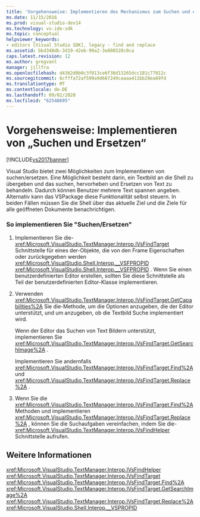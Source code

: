 ```yaml
---
title: 'Vorgehensweise: Implementieren des Mechanismus zum Suchen und ersetzen | Microsoft-Dokumentation'
ms.date: 11/15/2016
ms.prod: visual-studio-dev14
ms.technology: vs-ide-sdk
ms.topic: conceptual
helpviewer_keywords:
- editors [Visual Studio SDK], legacy - find and replace
ms.assetid: bbd348db-3d19-42eb-99a2-3e808528c0ca
caps.latest.revision: 12
ms.author: gregvanl
manager: jillfra
ms.openlocfilehash: d4362d0b0c3f013ce6f38d13265dcc181c77012c
ms.sourcegitcommit: 6cfffa72af599a9d667249caaaa411bb28ea69fd
ms.translationtype: MT
ms.contentlocale: de-DE
ms.lasthandoff: 09/02/2020
ms.locfileid: "62548695"
---
```

# <a name="how-to-implement-the-find-and-replace-mechanism"></a>Vorgehensweise: Implementieren von „Suchen und Ersetzen“
[!INCLUDE[vs2017banner](../includes/vs2017banner.md)]

Visual Studio bietet zwei Möglichkeiten zum Implementieren von suchen/ersetzen. Eine Möglichkeit besteht darin, ein Textbild an die Shell zu übergeben und das suchen, hervorheben und Ersetzen von Text zu behandeln. Dadurch können Benutzer mehrere Text spannen angeben. Alternativ kann das VSPackage diese Funktionalität selbst steuern. In beiden Fällen müssen Sie die Shell über das aktuelle Ziel und die Ziele für alle geöffneten Dokumente benachrichtigen.  
  
### <a name="to-implement-findreplace"></a>So implementieren Sie "Suchen/Ersetzen"  
  
1. Implementieren Sie die- <xref:Microsoft.VisualStudio.TextManager.Interop.IVsFindTarget> Schnittstelle für eines der-Objekte, die von den Frame Eigenschaften oder zurückgegeben werden <xref:Microsoft.VisualStudio.Shell.Interop.__VSFPROPID> <xref:Microsoft.VisualStudio.Shell.Interop.__VSFPROPID> . Wenn Sie einen benutzerdefinierten Editor erstellen, sollten Sie diese Schnittstelle als Teil der benutzerdefinierten Editor-Klasse implementieren.  
  
2. Verwenden <xref:Microsoft.VisualStudio.TextManager.Interop.IVsFindTarget.GetCapabilities%2A> Sie die-Methode, um die Optionen anzugeben, die der Editor unterstützt, und um anzugeben, ob die Textbild Suche implementiert wird.  
  
     Wenn der Editor das Suchen von Text Bildern unterstützt, implementieren Sie <xref:Microsoft.VisualStudio.TextManager.Interop.IVsFindTarget.GetSearchImage%2A> .  
  
     Implementieren Sie andernfalls <xref:Microsoft.VisualStudio.TextManager.Interop.IVsFindTarget.Find%2A> und <xref:Microsoft.VisualStudio.TextManager.Interop.IVsFindTarget.Replace%2A> .  
  
3. Wenn Sie die <xref:Microsoft.VisualStudio.TextManager.Interop.IVsFindTarget.Find%2A> Methoden und implementieren <xref:Microsoft.VisualStudio.TextManager.Interop.IVsFindTarget.Replace%2A> , können Sie die Suchaufgaben vereinfachen, indem Sie die- <xref:Microsoft.VisualStudio.TextManager.Interop.IVsFindHelper> Schnittstelle aufrufen.  
  
## <a name="see-also"></a>Weitere Informationen  
 <xref:Microsoft.VisualStudio.TextManager.Interop.IVsFindHelper>   
 <xref:Microsoft.VisualStudio.TextManager.Interop.IVsFindTarget>   
 <xref:Microsoft.VisualStudio.TextManager.Interop.IVsFindTarget.Find%2A>   
 <xref:Microsoft.VisualStudio.TextManager.Interop.IVsFindTarget.GetSearchImage%2A>   
 <xref:Microsoft.VisualStudio.TextManager.Interop.IVsFindTarget.Replace%2A>   
 <xref:Microsoft.VisualStudio.Shell.Interop.__VSPROPID>
